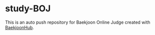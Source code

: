 # study-BOJ
This is an auto push repository for Baekjoon Online Judge created with [BaekjoonHub](https://github.com/BaekjoonHub/BaekjoonHub).
